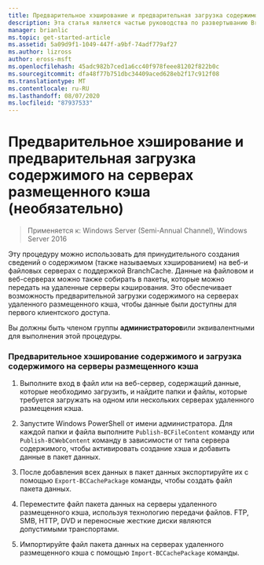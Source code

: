 ```yaml
---
title: Предварительное хэширование и предварительная загрузка содержимого на серверах размещенного кэша (необязательно)
description: Эта статья является частью руководства по развертыванию BranchCache для Windows Server 2016, в котором демонстрируется развертывание службы BranchCache в распределенном и размещенном режимах кэша для оптимизации использования пропускной способности глобальной сети в филиалах.
manager: brianlic
ms.topic: get-started-article
ms.assetid: 5a09d9f1-1049-447f-a9bf-74adf779af27
ms.author: lizross
author: eross-msft
ms.openlocfilehash: 45adc982b7ced1a6cc40f978feee81202f822b0c
ms.sourcegitcommit: dfa48f77b751dbc34409aced628eb2f17c912f08
ms.translationtype: MT
ms.contentlocale: ru-RU
ms.lasthandoff: 08/07/2020
ms.locfileid: "87937533"
---
```

# <a name="prehashing-and-preloading-content-on-hosted-cache-servers-optional"></a>Предварительное хэширование и предварительная загрузка содержимого на серверах размещенного кэша (необязательно)

>Применяется к: Windows Server (Semi-Annual Channel), Windows Server 2016

Эту процедуру можно использовать для принудительного создания сведений о содержимом (также называемых хэшированием) на веб-и файловых серверах с поддержкой BranchCache. Данные на файловом и веб-серверах можно также собирать в пакеты, которые можно передать на удаленные серверы кэширования.  Это обеспечивает возможность предварительной загрузки содержимого на серверах удаленного размещенного кэша, чтобы данные были доступны для первого клиентского доступа.

Вы должны быть членом группы **администраторов**или эквивалентными для выполнения этой процедуры.

### <a name="to-prehash-content-and-preload-the-content-on-hosted-cache-servers"></a>Предварительное хэширование содержимого и загрузка содержимого на серверы размещенного кэша

1.  Выполните вход в файл или на веб-сервер, содержащий данные, которые необходимо загрузить, и найдите папки и файлы, которые требуется загружать на одном или нескольких серверах удаленного размещения кэша.

2.  Запустите Windows PowerShell от имени администратора. Для каждой папки и файла выполните `Publish-BCFileContent` команду или `Publish-BCWebContent` команду в зависимости от типа сервера содержимого, чтобы активировать создание хэша и добавить данные в пакет данных.

3.  После добавления всех данных в пакет данных экспортируйте их с помощью `Export-BCCachePackage` команды, чтобы создать файл пакета данных.

4.  Переместите файл пакета данных на серверы удаленного размещенного кэша, используя технологию передачи файлов.  FTP, SMB, HTTP, DVD и переносные жесткие диски являются допустимыми транспортами.

5.  Импортируйте файл пакета данных на серверах удаленного размещенного кэша с помощью `Import-BCCachePackage` команды.



